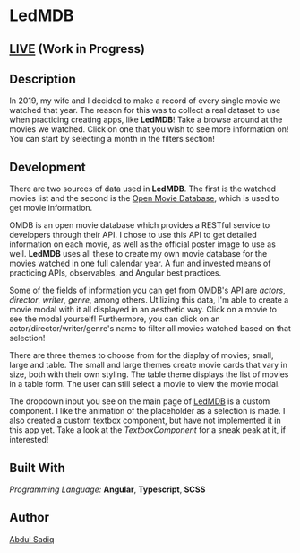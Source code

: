 # LedMDB

## [LIVE](https://ledmdb.abdulsadiq.com/) (Work in Progress)

## Description

In 2019, my wife and I decided to make a record of every single movie we watched that year. The reason for this was to collect a real dataset to use when practicing creating apps, like **LedMDB**! Take a browse around at the movies we watched. Click on one that you wish to see more information on! You can start by selecting a month in the filters section!

## Development

There are two sources of data used in **LedMDB**. The first is the watched movies list and the second is the [Open Movie Database](https://www.omdbapi.com/), which is used to get movie information.

OMDB is an open movie database which provides a RESTful service to developers through their API. I chose to use this API to get detailed information on each movie, as well as the official poster image to use as well. **LedMDB** uses all these to create my own movie database for the movies watched in one full calendar year. A fun and invested means of practicing APIs, observables, and Angular best practices.

Some of the fields of information you can get from OMDB's API are _actors_, _director_, _writer_, _genre_, among others. Utilizing this data, I'm able to create a movie modal with it all displayed in an aesthetic way. Click on a movie to see the modal yourself! Furthermore, you can click on an actor/director/writer/genre's name to filter all movies watched based on that selection!

There are three themes to choose from for the display of movies; small, large and table. The small and large themes create movie cards that vary in size, both with their own styling. The table theme displays the list of movies in a table form. The user can still select a movie to view the movie modal.

The dropdown input you see on the main page of [LedMDB](https://ledmdb.abdulsadiq.com/) is a custom component. I like the animation of the placeholder as a selection is made. I also created a custom textbox component, but have not implemented it in this app yet. Take a look at the _TextboxComponent_ for a sneak peak at it, if interested!

## Built With

_Programming Language:_ **Angular**, **Typescript**, **SCSS**

## Author

[Abdul Sadiq](https://github.com/LedMetal)
